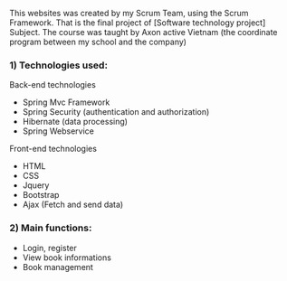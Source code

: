 This websites was created by my Scrum Team, using the Scrum Framework. That is the final project of [Software technology project] Subject. The course was taught by Axon active Vietnam (the coordinate program between my school and the company)
<h3>1) Technologies used:</h3>
<p>Back-end technologies</p>
<ul>
  <li>Spring Mvc Framework</li>
  <li>Spring Security (authentication and authorization)</li>
  <li>Hibernate (data processing)</li>
  <li>Spring Webservice</li>
</ul>
<p>Front-end technologies</p>
<ul>
  <li>HTML</li>
  <li>CSS</li>
  <li>Jquery</li>
  <li>Bootstrap</li>
  <li>Ajax (Fetch and send data)</li>
</ul>
<h3>2) Main functions:</h3>
<ul>
  <li>Login, register</li>
  <li>View book informations</li>
  <li>Book management</li>
</ul>
